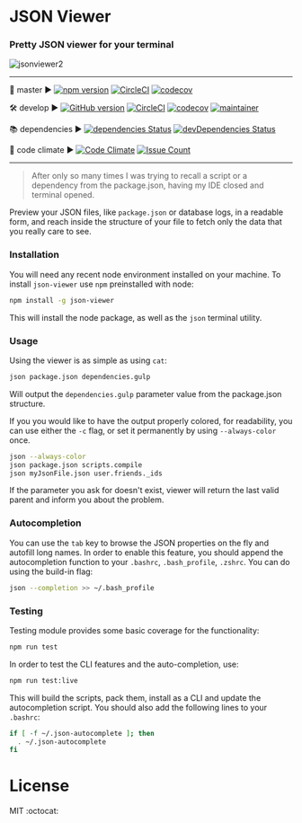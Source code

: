 # JSON Viewer

### Pretty JSON viewer for your terminal

![jsonviewer2](https://cloud.githubusercontent.com/assets/9549760/13748907/3e4b4060-e9ff-11e5-9aa6-6997685a3609.gif)

___

🚀 master ▶︎ 
[![npm version](https://badge.fury.io/js/json-viewer.svg)](https://badge.fury.io/js/json-viewer)
[![CircleCI](https://circleci.com/gh/mjurczyk/json-viewer/tree/master.svg?style=svg)](https://circleci.com/gh/mjurczyk/json-viewer/tree/master)
[![codecov](https://codecov.io/gh/mjurczyk/json-viewer/branch/master/graph/badge.svg)](https://codecov.io/gh/mjurczyk/json-viewer)

🛠 develop ▶︎ 
[![GitHub version](https://badge.fury.io/gh/mjurczyk%2Fjson-viewer.svg)](https://badge.fury.io/gh/mjurczyk%2Fjson-viewer)
[![CircleCI](https://circleci.com/gh/mjurczyk/json-viewer/tree/develop.svg?style=svg)](https://circleci.com/gh/mjurczyk/json-viewer/tree/develop)
[![codecov](https://codecov.io/gh/mjurczyk/json-viewer/branch/develop/graph/badge.svg)](https://codecov.io/gh/mjurczyk/json-viewer)
[![maintainer](https://img.shields.io/badge/maintainer-%40mjurczyk-brightgreen.svg)](https://github.com/mjurczyk)

📚 dependencies ▶︎ 
[![dependencies Status](https://david-dm.org/mjurczyk/json-viewer/status.svg)](https://david-dm.org/mjurczyk/json-viewer)
[![devDependencies Status](https://david-dm.org/mjurczyk/json-viewer/dev-status.svg)](https://david-dm.org/mjurczyk/json-viewer?type=dev)

👀 code climate ▶︎ 
[![Code Climate](https://codeclimate.com/github/mjurczyk/json-viewer/badges/gpa.svg)](https://codeclimate.com/github/mjurczyk/json-viewer)
[![Issue Count](https://codeclimate.com/github/mjurczyk/json-viewer/badges/issue_count.svg)](https://codeclimate.com/github/mjurczyk/json-viewer)

___

> After only so many times I was trying to recall a script or a dependency from the package.json, having my IDE closed and terminal opened.

Preview your JSON files, like `package.json` or database logs, in a readable form, and reach inside the structure of your file to fetch only the data that you really care to see.

### Installation

You will need any recent node environment installed on your machine. To install `json-viewer` use `npm` preinstalled with node:

```bash
npm install -g json-viewer
```

This will install the node package, as well as the `json` terminal utility.

### Usage

Using the viewer is as simple as using `cat`:

```bash
json package.json dependencies.gulp
```

Will output the `dependencies.gulp` parameter value from the package.json structure.

If you you would like to have the output properly colored, for readability, you can use either the `-c` flag, or set it permanently by using `--always-color` once.

```bash
json --always-color
json package.json scripts.compile
json myJsonFile.json user.friends._ids
```

If the parameter you ask for doesn't exist, viewer will return the last valid parent and inform you about the problem.

### Autocompletion

You can use the `tab` key to browse the JSON properties on the fly and autofill long names. 
In order to enable this feature, you should append the autocompletion function to your `.bashrc`, `.bash_profile`, `.zshrc`. You can do using the build-in flag:

```bash
json --completion >> ~/.bash_profile
```

### Testing

Testing module provides some basic coverage for the functionality:

```bash
npm run test
```

In order to test the CLI features and the auto-completion, use:

```bash
npm run test:live
```

This will build the scripts, pack them, install as a CLI and update the autocompletion script. You should also add the following lines to your `.bashrc`:

```bash
if [ -f ~/.json-autocomplete ]; then
  . ~/.json-autocomplete
fi
```

# License 
MIT :octocat:
